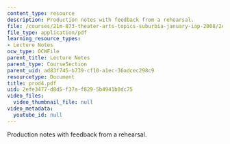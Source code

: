 ```yaml
---
content_type: resource
description: Production notes with feedback from a rehearsal.
file: /courses/21m-873-theater-arts-topics-suburbia-january-iap-2008/2efe3477d8d5f37af8295b4941b0dc75_prod4.pdf
file_type: application/pdf
learning_resource_types:
- Lecture Notes
ocw_type: OCWFile
parent_title: Lecture Notes
parent_type: CourseSection
parent_uid: ad83f745-b739-cf10-a1ec-36adcec298c9
resourcetype: Document
title: prod4.pdf
uid: 2efe3477-d8d5-f37a-f829-5b4941b0dc75
video_files:
  video_thumbnail_file: null
video_metadata:
  youtube_id: null
---
```

Production notes with feedback from a rehearsal.

